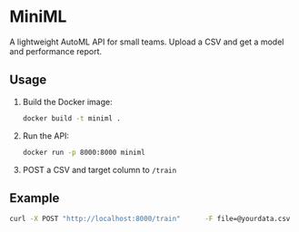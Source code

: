 # MiniML

A lightweight AutoML API for small teams. Upload a CSV and get a model and performance report.

## Usage

1. Build the Docker image:
   ```bash
   docker build -t miniml .
   ```

2. Run the API:
   ```bash
   docker run -p 8000:8000 miniml
   ```

3. POST a CSV and target column to `/train`

## Example

```bash
curl -X POST "http://localhost:8000/train"      -F file=@yourdata.csv      -F target=target_column
```